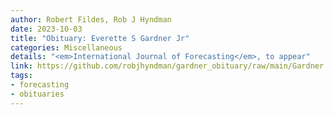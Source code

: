 ```yaml
---
author: Robert Fildes, Rob J Hyndman
date: 2023-10-03
title: "Obituary: Everette S Gardner Jr"
categories: Miscellaneous
details: "<em>International Journal of Forecasting</em>, to appear"
link: https://github.com/robjhyndman/gardner_obituary/raw/main/Gardner.pdf
tags:
- forecasting
- obituaries
---
```

